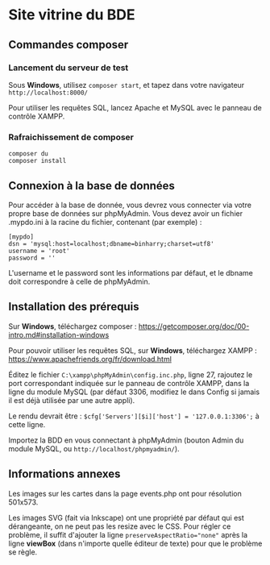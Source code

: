 # Site vitrine du BDE

## Commandes composer

### Lancement du serveur de test

Sous **Windows**, utilisez `composer start`, et tapez dans votre navigateur `http://localhost:8000/`

Pour utiliser les requêtes SQL, lancez Apache et MySQL avec le panneau de contrôle XAMPP.

### Rafraichissement de composer

```
composer du
composer install
```

## Connexion à la base de données

Pour accéder à la base de donnée, vous devrez vous connecter via votre propre base de données sur phpMyAdmin.
Vous devez avoir un fichier .mypdo.ini à la racine du fichier, contenant (par exemple) :

```
[mypdo]
dsn = 'mysql:host=localhost;dbname=binharry;charset=utf8'
username = 'root'
password = ''
```

L'username et le password sont les informations par défaut, et le dbname doit correspondre à celle de phpMyAdmin.

## Installation des prérequis

Sur **Windows**, téléchargez composer : https://getcomposer.org/doc/00-intro.md#installation-windows

Pour pouvoir utiliser les requêtes SQL, sur **Windows**, téléchargez XAMPP : https://www.apachefriends.org/fr/download.html

Éditez le fichier `C:\xampp\phpMyAdmin\config.inc.php`, ligne 27, rajoutez le port correspondant indiquée sur le panneau de contrôle XAMPP, dans la ligne du module MySQL (par défaut 3306, modifiez le dans Config si jamais il est déjà utilisée par une autre appli).

Le rendu devrait être : `$cfg['Servers'][$i]['host'] = '127.0.0.1:3306';` à cette ligne.

Importez la BDD en vous connectant à phpMyAdmin (bouton Admin du module MySQL, ou `http://localhost/phpmyadmin/`).

## Informations annexes

Les images sur les cartes dans la page events.php ont pour résolution 501x573.

Les images SVG (fait via Inkscape) ont une propriété par défaut qui est dérangeante, on ne peut pas les resize avec le CSS. Pour régler ce problème, il suffit d'ajouter la ligne `preserveAspectRatio="none"` après la ligne **viewBox** (dans n'importe quelle éditeur de texte) pour que le problème se règle.